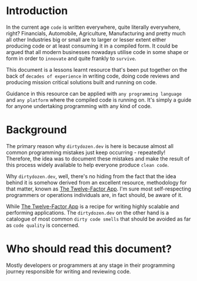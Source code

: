 # Introduction

In the current age `code` is written everywhere, quite literally everywhere, right? Financials, Automobile, Agriculture, Manufacturing and pretty much all other Industries big or small are to larger or lesser extent either producing code or at least consuming it in a compiled form. It could be argued that all modern businesses nowadays utilise code in some shape or form in order to `innovate` and quite frankly to `survive`.

This document is a lessons learnt resource that's been put together on the back of `decades of experience` in writing code, doing code reviews and producing mission critical solutions built and running on code.

Guidance in this resource can be applied with `any programming language` and `any platform` where the compiled code is running on. It's simply a guide for anyone undertaking programming with any kind of code.

# Background

The primary reason why `dirtydozen.dev` is here is because almost all common programming mistakes just keep occurring - repeatedly! Therefore, the idea was to document these mistakes and make the result of this process widely available to help everyone produce `clean code`.

Why `dirtydozen.dev`, well, there's no hiding from the fact that the idea behind it is somehow derived from an excellent resource, methodology for that matter, known as [The Twelve-Factor App](https://12factor.net/). I'm sure most self-respecting programmers or operations individuals are, in fact should, be aware of it.

While [The Twelve-Factor App](https://12factor.net/) is a recipe for writing highly scalable and performing applications. The `dirtydozen.dev` on the other hand is a catalogue of most common `dirty code smells` that should be avoided as far as `code quality` is concerned.

# Who should read this document?

Mostly developers or programmers at any stage in their programming journey responsible for writing and reviewing code.
